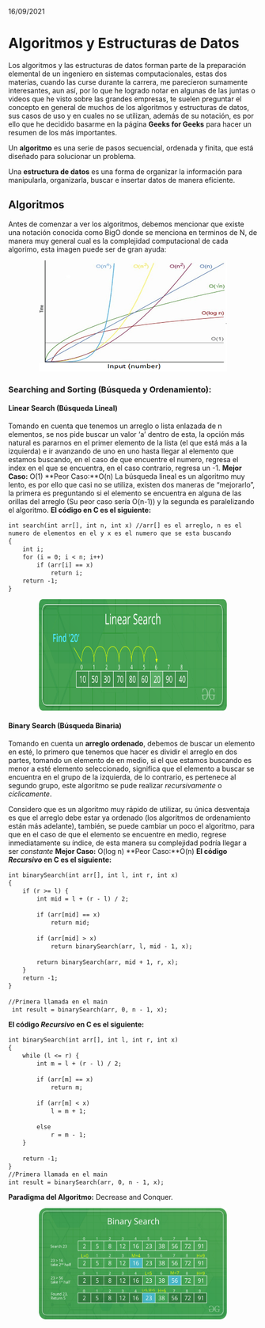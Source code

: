 16/09/2021
# Algoritmos y Estructuras de Datos
Los algoritmos y las estructuras de datos forman parte de la preparación elemental de un ingeniero en sistemas computacionales, estas dos materias, cuando las curse durante la carrera, me parecieron sumamente interesantes, aun así, por lo que he logrado notar en algunas de las juntas o videos que he visto sobre las grandes empresas, te suelen preguntar el concepto en general de muchos de los algoritmos y estructuras de datos, sus casos de uso y en cuales no se utilizan, además de su notación, es por ello que he decidido basarme en la página **Geeks for Geeks** para hacer un resumen de los más importantes. 

Un **algoritmo** es una serie de pasos secuencial, ordenada y finita, que está diseñado para solucionar un problema. 

Una **estructura de datos** es una forma de organizar la información para manipularla, organizarla, buscar e insertar datos de manera eficiente.
## Algoritmos
Antes de comenzar a ver los algoritmos, debemos mencionar que existe una notación conocida como BigO donde se menciona en terminos de N, de manera muy general cual es la complejidad computacional de cada algorimo, esta imagen puede ser de gran ayuda:
<p align="center">
  <img src="bigO.png" width="380" height="225"/>
</p>

### Searching and Sorting (Búsqueda y Ordenamiento):
#### Linear Search (Búsqueda Lineal)
Tomando en cuenta que tenemos un arreglo o lista enlazada de n elementos, se nos pide buscar un valor ‘a’ dentro de esta, la opción más natural es pararnos en el primer elemento de la lista (el que está más a la izquierda) e ir avanzando de uno en uno hasta llegar al elemento que estamos buscando, en el caso de que encuentre el numero, regresa el index en el que se encuentra, en el caso contrario, regresa un -1.
**Mejor Caso:** O(1)    **Peor Caso:**O(n)
La búsqueda lineal es un algoritmo muy lento, es por ello que casi no se utiliza, existen dos maneras de “mejorarlo”, la primera es preguntando si el elemento se encuentra en alguna de las orillas del arreglo (Su peor caso sería O(n-1)) y la segunda es paralelizando el algoritmo.
**El código en C es el siguiente:**
``` 
int search(int arr[], int n, int x) //arr[] es el arreglo, n es el numero de elementos en el y x es el numero que se esta buscando
{
    int i;
    for (i = 0; i < n; i++)
        if (arr[i] == x)
            return i;
    return -1;
}
```
<p align="center">
  <img src="Linear-Search.png" width="380" height="225"/>
</p>

#### Binary Search (Búsqueda Binaria)
Tomando en cuenta un **arreglo ordenado**, debemos de buscar un elemento en esté, lo primero que tenemos que hacer es dividir el arreglo en dos partes, tomando un elemento de en medio, si el que estamos buscando es menor a esté elemento seleccionado, significa que el elemento a buscar se encuentra en el grupo de la izquierda, de lo contrario, es pertenece al segundo grupo, este algoritmo se pude realizar *recursivamente* o *cíclicamente*.

Considero que es un algoritmo muy rápido de utilizar, su única desventaja es que el arreglo debe estar ya ordenado (los algoritmos de ordenamiento están más adelante), también, se puede cambiar un poco el algoritmo, para que en el caso de que el elemento se encuentre en medio, regrese inmediatamente su índice, de esta manera su complejidad podría llegar a ser *constante*
**Mejor Caso:** O(log n)    **Peor Caso:**O(n)
**El código *Recursivo* en C es el siguiente:**
``` 
int binarySearch(int arr[], int l, int r, int x)
{
    if (r >= l) {
        int mid = l + (r - l) / 2;
  
        if (arr[mid] == x)
            return mid;
  
        if (arr[mid] > x)
            return binarySearch(arr, l, mid - 1, x);
  
        return binarySearch(arr, mid + 1, r, x);
    }
    return -1;
}

//Primera llamada en el main
 int result = binarySearch(arr, 0, n - 1, x);
``` 
**El código *Recursivo* en C es el siguiente:**
``` 
int binarySearch(int arr[], int l, int r, int x)
{
    while (l <= r) {
        int m = l + (r - l) / 2;

        if (arr[m] == x)
            return m;
  
        if (arr[m] < x)
            l = m + 1;
  
        else
            r = m - 1;
    }
  
    return -1;
}
//Primera llamada en el main
int result = binarySearch(arr, 0, n - 1, x);
``` 
**Paradigma del Algoritmo:** Decrease and Conquer.
<p align="center">
  <img src="Binary-Search.png" width="380" height="225"/>
</p>


